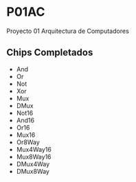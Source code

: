 # P01AC
Proyecto 01 Arquitectura de Computadores

## Chips Completados

- And 
- Or 
- Not
- Xor
- Mux
- DMux
- Not16
- And16
- Or16
- Mux16
- Or8Way
- Mux4Way16
- Mux8Way16
- DMux4Way
- DMux8Way
